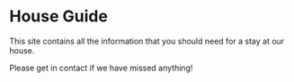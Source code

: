 # House Guide

This site contains all the information that you should need for a stay at our house.

Please get in contact if we have missed anything!
